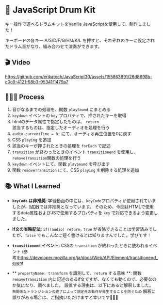 # 🥁 JavaScript Drum Kit
キー操作で遊べるドラムキットをVanilla JavaScriptを使用して、制作しました！

キーボードの各キー A/S/D/F/G/H/J/K/L を押すと、それぞれのキーに設定されたドラム音がなり、組み合わせて演奏ができます。

## 🎬 Video
https://github.com/erikatech/JavaScript30/assets/155863891/26d8698b-c0c9-4121-98b3-95341f1479a7

## 👩🏽‍🍳 Process

1. 音がなるまでの処理を、関数 `playSound` にまとめる
  1. `keydown` イベントの `key` プロパティで、押されたキーを取得
  2. htmlのデータ属性で指定したものは、 `return` <br>該当するものは、指定したオーディオを処理を行う
  3. `audio.currentTime = 0;` にて、オーディオ再生位置を0に戻す
  4. CSS `playing` を追加
2. 該当のキーが押されたときの処理を `forEach` で記述
  1. `transition` が終わったときのイベント `transitionend` を使用し、`removeTransition`関数の処理を行う
  2. `keydown` イベントにて、関数 `playSound` を呼び出す
3. 関数 `removeTransition` にて、CSS `playing` を削除する処理を追加

## 📚 What I Learned

- **`keyCode` は非推奨**: 学習動画の中には、`keyCode`プロパティが使用されていましたが、[MDN](https://developer.mozilla.org/ja/docs/Web/API/KeyboardEvent/keyCode)では非推奨となっています。  そのため、今回はHTMLで使用するdata属性およびJSで使用するプロパティを `key` で対応できるよう変更しました。

- **if文の省略記法**:  ```if(!audio) return;```  `true` が省略できることは学習済みでしたが、`false` でもこんなに短く書けるとは知りませんでした。学びです！

- **`transitionend` イベント**: CSSの `transition` が終わったときに使われるイベント  (参考)https://developer.mozilla.org/ja/docs/Web/API/Element/transitionend_event

- ** `propertyName: transform` を識別して、`return` する意味 **: 関数 `removeTransition` 内に記述のあるif文ですが、なくても動くので、必要なのか気になり、調べました。  設置する理由は、以下にあると解釈しました。  ```無関係なトランジションの終了によって想定外の動作が発生することを防ぐため```  解釈に誤りがある場合は、ご指摘いただけますと幸いです🙇🏻‍♀️